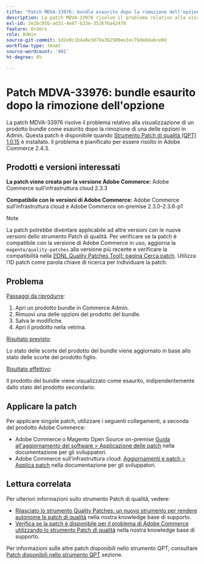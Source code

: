 ```yaml
---
title: "Patch MDVA-33976: bundle esaurito dopo la rimozione dell'opzione"
description: La patch MDVA-33976 risolve il problema relativo alla visualizzazione di un prodotto bundle come esaurito dopo la rimozione di una delle opzioni in Admin. Questa patch è disponibile quando è installato [Quality Patches Tool (QPT) 1.0.15](https://devdocs.magento.com/guides/v2.4/comp-mgr/patching.html#mqp). Il problema è pianificato per essere risolto in Adobe Commerce 2.4.3.
exl-id: 2e2bc05b-ad31-4e87-b33e-3526f6a42478
feature: Orders
role: Admin
source-git-commit: 1d2e0c1b4a8e3d79a362500ee3ec7bde84a6ce0d
workflow-type: tm+mt
source-wordcount: '401'
ht-degree: 0%

---
```


# Patch MDVA-33976: bundle esaurito dopo la rimozione dell&#39;opzione

La patch MDVA-33976 risolve il problema relativo alla visualizzazione di un prodotto bundle come esaurito dopo la rimozione di una delle opzioni in Admin. Questa patch è disponibile quando [Strumento Patch di qualità (QPT) 1.0.15](https://devdocs.magento.com/guides/v2.4/comp-mgr/patching.html#mqp) è installato. Il problema è pianificato per essere risolto in Adobe Commerce 2.4.3.

## Prodotti e versioni interessati

**La patch viene creata per la versione Adobe Commerce:** Adobe Commerce sull’infrastruttura cloud 2.3.3

**Compatibile con le versioni di Adobe Commerce:** Adobe Commerce sull’infrastruttura cloud e Adobe Commerce on-premise 2.3.0-2.3.6-p1

>[!NOTE]
>
>La patch potrebbe diventare applicabile ad altre versioni con le nuove versioni dello strumento Patch di qualità. Per verificare se la patch è compatibile con la versione di Adobe Commerce in uso, aggiorna la `magento/quality-patches` alla versione più recente e verificare la compatibilità nella [[!DNL Quality Patches Tool]: pagina Cerca patch](https://devdocs.magento.com/quality-patches/tool.html#patch-grid). Utilizza l’ID patch come parola chiave di ricerca per individuare la patch.

## Problema

<u>Passaggi da riprodurre</u>:

1. Apri un prodotto bundle in Commerce Admin.
1. Rimuovi una delle opzioni del prodotto del bundle.
1. Salva le modifiche.
1. Apri il prodotto nella vetrina.

<u>Risultato previsto</u>:

Lo stato delle scorte del prodotto del bundle viene aggiornato in base allo stato delle scorte del prodotto figlio.

<u>Risultato effettivo</u>:

Il prodotto del bundle viene visualizzato come esaurito, indipendentemente dallo stato del prodotto secondario.

## Applicare la patch

Per applicare singole patch, utilizzare i seguenti collegamenti, a seconda del prodotto Adobe Commerce:

* Adobe Commerce o Magento Open Source on-premise [Guida all&#39;aggiornamento del software > Applicazione delle patch](https://devdocs.magento.com/guides/v2.4/comp-mgr/patching/mqp.html) nella documentazione per gli sviluppatori.
* Adobe Commerce sull’infrastruttura cloud: [Aggiornamenti e patch > Applica patch](https://devdocs.magento.com/cloud/project/project-patch.html) nella documentazione per gli sviluppatori.

## Lettura correlata

Per ulteriori informazioni sullo strumento Patch di qualità, vedere:

* [Rilasciato lo strumento Quality Patches: un nuovo strumento per rendere autonome le patch di qualità](/help/announcements/adobe-commerce-announcements/magento-quality-patches-released-new-tool-to-self-serve-quality-patches.md) nella nostra knowledge base di supporto.
* [Verifica se la patch è disponibile per il problema di Adobe Commerce utilizzando lo strumento Patch di qualità](/help/support-tools/patches-available-in-qpt-tool/check-patch-for-magento-issue-with-magento-quality-patches.md) nella nostra knowledge base di supporto.

Per informazioni sulle altre patch disponibili nello strumento QPT, consultare [Patch disponibili nello strumento QPT](https://support.magento.com/hc/en-us/sections/360010506631-Patches-available-in-QPT-tool-) sezione.
